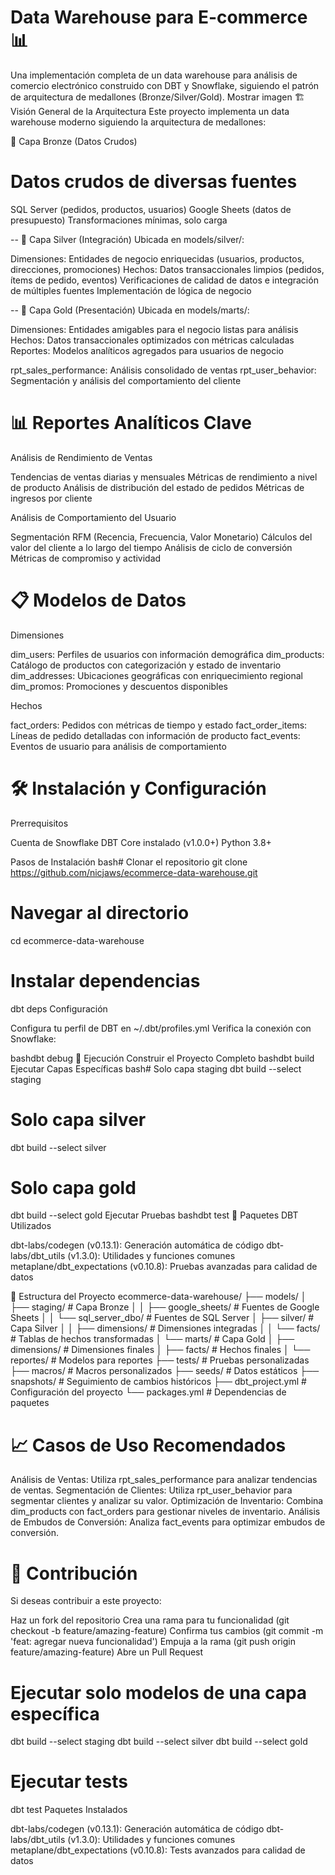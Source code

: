 # Data Warehouse para E-commerce 📊

Una implementación completa de un data warehouse para análisis de comercio electrónico construido con DBT y Snowflake, siguiendo el patrón de arquitectura de medallones (Bronze/Silver/Gold).
Mostrar imagen
🏗️ Visión General de la Arquitectura
Este proyecto implementa un data warehouse moderno siguiendo la arquitectura de medallones:


🥉 Capa Bronze (Datos Crudos)

# Datos crudos de diversas fuentes

SQL Server (pedidos, productos, usuarios)
Google Sheets (datos de presupuesto)
Transformaciones mínimas, solo carga



-- 🥈 Capa Silver (Integración)
Ubicada en models/silver/:

Dimensiones: Entidades de negocio enriquecidas (usuarios, productos, direcciones, promociones)
Hechos: Datos transaccionales limpios (pedidos, ítems de pedido, eventos)
Verificaciones de calidad de datos e integración de múltiples fuentes
Implementación de lógica de negocio

-- 🥇 Capa Gold (Presentación)
Ubicada en models/marts/:

Dimensiones: Entidades amigables para el negocio listas para análisis
Hechos: Datos transaccionales optimizados con métricas calculadas
Reportes: Modelos analíticos agregados para usuarios de negocio

rpt_sales_performance: Análisis consolidado de ventas
rpt_user_behavior: Segmentación y análisis del comportamiento del cliente



# 📊 Reportes Analíticos Clave
Análisis de Rendimiento de Ventas

Tendencias de ventas diarias y mensuales
Métricas de rendimiento a nivel de producto
Análisis de distribución del estado de pedidos
Métricas de ingresos por cliente

Análisis de Comportamiento del Usuario

Segmentación RFM (Recencia, Frecuencia, Valor Monetario)
Cálculos del valor del cliente a lo largo del tiempo
Análisis de ciclo de conversión
Métricas de compromiso y actividad

# 📋 Modelos de Datos
Dimensiones

dim_users: Perfiles de usuarios con información demográfica
dim_products: Catálogo de productos con categorización y estado de inventario
dim_addresses: Ubicaciones geográficas con enriquecimiento regional
dim_promos: Promociones y descuentos disponibles

Hechos

fact_orders: Pedidos con métricas de tiempo y estado
fact_order_items: Líneas de pedido detalladas con información de producto
fact_events: Eventos de usuario para análisis de comportamiento

# 🛠️ Instalación y Configuración
Prerrequisitos

Cuenta de Snowflake
DBT Core instalado (v1.0.0+)
Python 3.8+

Pasos de Instalación
bash# Clonar el repositorio
git clone https://github.com/nicjaws/ecommerce-data-warehouse.git

# Navegar al directorio
cd ecommerce-data-warehouse

# Instalar dependencias
dbt deps
Configuración

Configura tu perfil de DBT en ~/.dbt/profiles.yml
Verifica la conexión con Snowflake:

bashdbt debug
🚀 Ejecución
Construir el Proyecto Completo
bashdbt build
Ejecutar Capas Específicas
bash# Solo capa staging
dbt build --select staging

# Solo capa silver
dbt build --select silver

# Solo capa gold
dbt build --select gold
Ejecutar Pruebas
bashdbt test
📐 Paquetes DBT Utilizados

dbt-labs/codegen (v0.13.1): Generación automática de código
dbt-labs/dbt_utils (v1.3.0): Utilidades y funciones comunes
metaplane/dbt_expectations (v0.10.8): Pruebas avanzadas para calidad de datos

🧩 Estructura del Proyecto
ecommerce-data-warehouse/
├── models/
│   ├── staging/            # Capa Bronze
│   │   ├── google_sheets/  # Fuentes de Google Sheets
│   │   └── sql_server_dbo/ # Fuentes de SQL Server
│   ├── silver/             # Capa Silver
│   │   ├── dimensions/     # Dimensiones integradas
│   │   └── facts/          # Tablas de hechos transformadas
│   └── marts/              # Capa Gold
│       ├── dimensions/     # Dimensiones finales
│       ├── facts/          # Hechos finales
│       └── reportes/       # Modelos para reportes
├── tests/                  # Pruebas personalizadas
├── macros/                 # Macros personalizados
├── seeds/                  # Datos estáticos
├── snapshots/              # Seguimiento de cambios históricos
├── dbt_project.yml         # Configuración del proyecto
└── packages.yml            # Dependencias de paquetes

# 📈 Casos de Uso Recomendados

Análisis de Ventas: Utiliza rpt_sales_performance para analizar tendencias de ventas.
Segmentación de Clientes: Utiliza rpt_user_behavior para segmentar clientes y analizar su valor.
Optimización de Inventario: Combina dim_products con fact_orders para gestionar niveles de inventario.
Análisis de Embudos de Conversión: Analiza fact_events para optimizar embudos de conversión.

# 👥 Contribución
Si deseas contribuir a este proyecto:

Haz un fork del repositorio
Crea una rama para tu funcionalidad (git checkout -b feature/amazing-feature)
Confirma tus cambios (git commit -m 'feat: agregar nueva funcionalidad')
Empuja a la rama (git push origin feature/amazing-feature)
Abre un Pull Request



# Ejecutar solo modelos de una capa específica
dbt build --select staging
dbt build --select silver
dbt build --select gold

# Ejecutar tests
dbt test
Paquetes Instalados

dbt-labs/codegen (v0.13.1): Generación automática de código
dbt-labs/dbt_utils (v1.3.0): Utilidades y funciones comunes
metaplane/dbt_expectations (v0.10.8): Tests avanzados para calidad de datos
